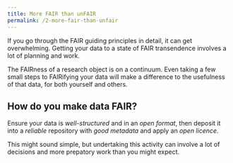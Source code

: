 ```yaml
---
title: More FAIR than unFAIR
permalink: /2-more-fair-than-unfair
---
```


If you go through the FAIR guiding principles in detail, it can get overwhelming. Getting your data to a state of FAIR transendence involves a lot of
planning and work.

The FAIRness of a research object is on a continuum. Even taking a few small steps to FAIRifying your data will make a difference to the usefulness of that data, for both yourself and others.

## How do you make data FAIR?

Ensure your data is *well-structured* and in an *open format*, then deposit it into a *reliable* repository with *good metadata* and apply an
*open licence*.

This might sound simple, but undertaking this activity can involve a lot of decisions and more prepatory work than you might expect.